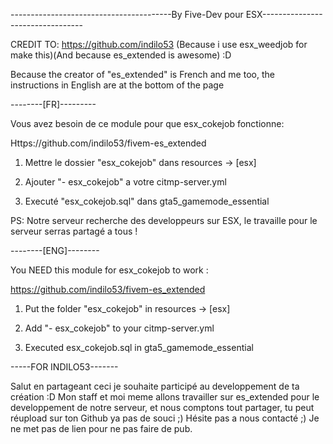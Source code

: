 ----------------------------------------By Five-Dev pour ESX---------------------------------

CREDIT TO: https://github.com/indilo53 (Because i use esx_weedjob for make this)(And because es_extended is awesome) :D

Because the creator of "es_extended" is French and me too, the instructions in English are at the bottom of the page





--------[FR]---------

Vous avez besoin de ce module pour que esx_cokejob fonctionne:

Https://github.com/indilo53/fivem-es_extended



1) Mettre le dossier "esx_cokejob" dans resources -> [esx]

2) Ajouter "- esx_cokejob" a votre citmp-server.yml

3) Executé "esx_cokejob.sql" dans gta5_gamemode_essential



PS: Notre serveur recherche des developpeurs sur ESX, le travaille pour le serveur serras partagé a tous !




--------[ENG]--------

You NEED this module for esx_cokejob to work :

https://github.com/indilo53/fivem-es_extended



1) Put the folder "esx_cokejob" in resources -> [esx]

2) Add "- esx_cokejob" to your citmp-server.yml

3) Executed esx_cokejob.sql in gta5_gamemode_essential






-----FOR INDILO53-------

Salut en partageant ceci je souhaite participé au developpement de ta création :D Mon staff et moi meme allons travailler sur es_extended pour le developpement de notre serveur, et nous comptons tout partager, tu peut réupload sur ton Github ya pas de souci ;) Hésite pas a nous contacté ;) Je ne met pas de lien pour ne pas faire de pub.
